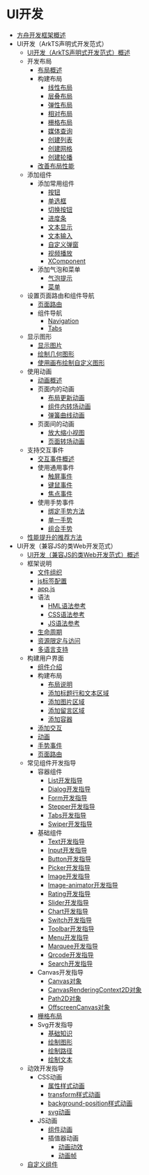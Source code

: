 # UI开发

- [方舟开发框架概述](arkui-overview.md)
- UI开发（ArkTS声明式开发范式）
  - [UI开发（ArkTS声明式开发范式）概述](arkts-ui-development-overview.md)
  - 开发布局
    - [布局概述](arkts-layout-development-overview.md)
    - 构建布局
      - [线性布局](arkts-layout-development-linear.md)
      - [层叠布局](arkts-layout-development-stack-layout.md)
      - [弹性布局](arkts-layout-development-flex-layout.md)
      - [相对布局](arkts-layout-development-relative-layout.md)
      - [栅格布局](arkts-layout-development-grid-layout.md)
      - [媒体查询](arkts-layout-development-media-query.md)
      - [创建列表](arkts-layout-development-create-list.md)
      - [创建网格](arkts-layout-development-create-grid.md)
      - [创建轮播](arkts-layout-development-create-looping.md)
    - [改善布局性能](arkts-layout-development-performance-boost.md)
  - 添加组件
    - 添加常用组件
      - [按钮](arkts-common-components-button.md)
      - [单选框](arkts-common-components-radio-button.md)
      - [切换按钮](arkts-common-components-switch.md)
      - [进度条](arkts-common-components-progress-indicator.md)
      - [文本显示](arkts-common-components-text-display.md)
      - [文本输入](arkts-common-components-text-input.md)
      - [自定义弹窗](arkts-common-components-custom-dialog.md)
      - [视频播放](arkts-common-components-video-player.md)
      - [XComponent](arkts-common-components-xcomponent.md)
    - 添加气泡和菜单
      - [气泡提示](arkts-popup-and-menu-components-popup.md)
      - [菜单](arkts-popup-and-menu-components-menu.md)
  - 设置页面路由和组件导航
    - [页面路由](arkts-routing.md)
    - 组件导航
      - [Navigation](arkts-navigation-navigation.md)
      - [Tabs](arkts-navigation-tabs.md)
  - 显示图形
    - [显示图片](arkts-graphics-display.md)
    - [绘制几何图形](arkts-geometric-shape-drawing.md)
    - [使用画布绘制自定义图形](arkts-drawing-customization-on-canvas.md)
  - 使用动画
    - [动画概述](arkts-animation-overview.md)
    - 页面内的动画
      - [布局更新动画](arkts-layout-update-animation.md)
      - [组件内转场动画](arkts-transition-animation-within-component.md)
      - [弹簧曲线动画](arkts-spring-animation.md)
    - 页面间的动画
      - [放大缩小视图](arkts-zoom-animation.md)
      - [页面转场动画](arkts-page-transition-animation.md)
  - 支持交互事件
    - [交互事件概述](arkts-event-overview.md)
    - 使用通用事件
      - [触屏事件](arkts-common-events-touch-screen-event.md)
      - [键鼠事件](arkts-common-events-device-input-event.md)
      - [焦点事件](arkts-common-events-focus-event.md)
    - 使用手势事件
      - [绑定手势方法](arkts-gesture-events-binding.md)
      - [单一手势](arkts-gesture-events-single-gesture.md)
      - [组合手势](arkts-gesture-events-combined-gestures.md)
  - [性能提升的推荐方法](arkts-performance-improvement-recommendation.md)
- UI开发（兼容JS的类Web开发范式）
  - [UI开发（兼容JS的类Web开发范式）概述](ui-js-overview.md)
  - 框架说明
    - [文件组织](js-framework-file.md)
    - [js标签配置](js-framework-js-tag.md)
    - [app.js](js-framework-js-file.md)
    - 语法
      - [HML语法参考](js-framework-syntax-hml.md)
      - [CSS语法参考](js-framework-syntax-css.md)
      - [JS语法参考](js-framework-syntax-js.md)
    - [生命周期](js-framework-lifecycle.md)
    - [资源限定与访问](js-framework-resource-restriction.md)
    - [多语言支持](js-framework-multiple-languages.md)
  - 构建用户界面
    - [组件介绍](ui-js-building-ui-component.md)
    - 构建布局
      - [布局说明](ui-js-building-ui-layout-intro.md)
      - [添加标题行和文本区域](ui-js-building-ui-layout-text.md)
      - [添加图片区域](ui-js-building-ui-layout-image.md)
      - [添加留言区域](ui-js-building-ui-layout-comment.md)
      - [添加容器](ui-js-building-ui-layout-external-container.md)
    - [添加交互](ui-js-building-ui-interactions.md)
    - [动画](ui-js-building-ui-animation.md)
    - [手势事件](ui-js-building-ui-event.md)
    - [页面路由](ui-js-building-ui-routes.md)
  - 常见组件开发指导
    - 容器组件
      - [List开发指导](ui-js-components-list.md)
      - [Dialog开发指导](ui-js-components-dialog.md)
      - [Form开发指导](ui-js-components-form.md)
      - [Stepper开发指导](ui-js-components-stepper.md)
      - [Tabs开发指导](ui-js-component-tabs.md)
      - [Swiper开发指导](ui-js-components-swiper.md)
    - 基础组件
      - [Text开发指导](ui-js-components-text.md)
      - [Input开发指导](ui-js-components-input.md)
      - [Button开发指导](ui-js-components-button.md)
      - [Picker开发指导](ui-js-components-picker.md)
      - [Image开发指导](ui-js-components-images.md)
      - [Image-animator开发指导](ui-js-components-image-animator.md)
      - [Rating开发指导](ui-js-components-rating.md)
      - [Slider开发指导](ui-js-components-slider.md)
      - [Chart开发指导](ui-js-components-chart.md)
      - [Switch开发指导](ui-js-components-switch.md)
      - [Toolbar开发指导](ui-js-components-toolbar.md)
      - [Menu开发指导](ui-js-components-menu.md)
      - [Marquee开发指导](ui-js-components-marquee.md)
      - [Qrcode开发指导](ui-js-components-qrcode.md)
      - [Search开发指导](ui-js-components-search.md)
    - Canvas开发指导
      - [Canvas对象](ui-js-components-canvas.md)
      - [CanvasRenderingContext2D对象](ui-js-components-canvasrenderingcontext2d.md)
      - [Path2D对象](ui-js-components-path2d.md)
      - [OffscreenCanvas对象](ui-js-components-offscreencanvas.md)
    - [栅格布局](ui-js-components-grid.md)
    - Svg开发指导
      - [基础知识](ui-js-components-svg-overview.md)
      - [绘制图形](ui-js-components-svg-graphics.md)
      - [绘制路径](ui-js-components-svg-path.md)
      - [绘制文本](ui-js-components-svg-text.md)
  - 动效开发指导
    - CSS动画
      - [属性样式动画](ui-js-animate-attribute-style.md)
      - [transform样式动画](ui-js-animate-transform.md)
      - [background-position样式动画](ui-js-animate-background-position-style.md)
      - [svg动画](ui-js-animate-svg.md)
    - JS动画
      - [组件动画](ui-js-animate-component.md)
      - 插值器动画
        - [动画动效](ui-js-animate-dynamic-effects.md)
        - [动画帧](ui-js-animate-frame.md)
  - [自定义组件](ui-js-custom-components.md)
